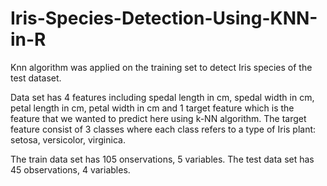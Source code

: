 # Iris-Species-Detection-Using-KNN-in-R

Knn algorithm was applied on the training set to detect Iris species of the test dataset.

Data set has 4 features including spedal length in cm, spedal width in cm, petal length in cm, petal width in cm and 1 target feature which is the feature that we wanted to predict here using k-NN algorithm. The target feature consist of 3 classes where each class refers to a type of Iris plant: setosa, versicolor, virginica.

The train data set has 105 onservations, 5 variables. The test data set has 45 observations, 4 variables.
